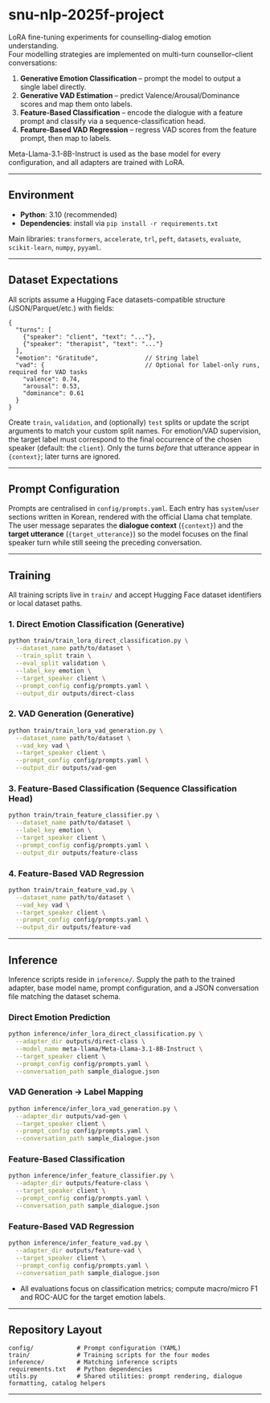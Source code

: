 # snu-nlp-2025f-project

LoRA fine-tuning experiments for counselling-dialog emotion understanding.  
Four modelling strategies are implemented on multi-turn counsellor–client conversations:

1. **Generative Emotion Classification** – prompt the model to output a single label directly.  
2. **Generative VAD Estimation** – predict Valence/Arousal/Dominance scores and map them onto labels.  
3. **Feature-Based Classification** – encode the dialogue with a feature prompt and classify via a sequence-classification head.  
4. **Feature-Based VAD Regression** – regress VAD scores from the feature prompt, then map to labels.

Meta-Llama-3.1-8B-Instruct is used as the base model for every configuration, and all adapters are trained with LoRA.

---

## Environment

- **Python**: 3.10 (recommended)  
- **Dependencies**: install via `pip install -r requirements.txt`

Main libraries: `transformers`, `accelerate`, `trl`, `peft`, `datasets`, `evaluate`, `scikit-learn`, `numpy`, `pyyaml`.

---

## Dataset Expectations

All scripts assume a Hugging Face datasets-compatible structure (JSON/Parquet/etc.) with fields:

```jsonc
{
  "turns": [
    {"speaker": "client", "text": "..."},
    {"speaker": "therapist", "text": "..."}
  ],
  "emotion": "Gratitude",             // String label
  "vad": {                            // Optional for label-only runs, required for VAD tasks
    "valence": 0.74,
    "arousal": 0.53,
    "dominance": 0.61
  }
}
```

Create `train`, `validation`, and (optionally) `test` splits or update the script arguments to match your custom split names.
For emotion/VAD supervision, the target label must correspond to the final occurrence of the chosen speaker (default: the `client`). Only the turns *before* that utterance appear in `{context}`; later turns are ignored.

---

## Prompt Configuration

Prompts are centralised in `config/prompts.yaml`. Each entry has `system`/`user` sections written in Korean, rendered with the official Llama chat template. The user message separates the **dialogue context** (`{context}`) and the **target utterance** (`{target_utterance}`) so the model focuses on the final speaker turn while still seeing the preceding conversation.

---

## Training

All training scripts live in `train/` and accept Hugging Face dataset identifiers or local dataset paths.

### 1. Direct Emotion Classification (Generative)
```bash
python train/train_lora_direct_classification.py \
  --dataset_name path/to/dataset \
  --train_split train \
  --eval_split validation \
  --label_key emotion \
  --target_speaker client \
  --prompt_config config/prompts.yaml \
  --output_dir outputs/direct-class
```

### 2. VAD Generation (Generative)
```bash
python train/train_lora_vad_generation.py \
  --dataset_name path/to/dataset \
  --vad_key vad \
  --target_speaker client \
  --prompt_config config/prompts.yaml \
  --output_dir outputs/vad-gen
```

### 3. Feature-Based Classification (Sequence Classification Head)
```bash
python train/train_feature_classifier.py \
  --dataset_name path/to/dataset \
  --label_key emotion \
  --target_speaker client \
  --prompt_config config/prompts.yaml \
  --output_dir outputs/feature-class
```

### 4. Feature-Based VAD Regression
```bash
python train/train_feature_vad.py \
  --dataset_name path/to/dataset \
  --vad_key vad \
  --target_speaker client \
  --prompt_config config/prompts.yaml \
  --output_dir outputs/feature-vad
```

---

## Inference

Inference scripts reside in `inference/`. Supply the path to the trained adapter, base model name, prompt configuration, and a JSON conversation file matching the dataset schema.

### Direct Emotion Prediction
```bash
python inference/infer_lora_direct_classification.py \
  --adapter_dir outputs/direct-class \
  --model_name meta-llama/Meta-Llama-3.1-8B-Instruct \
  --target_speaker client \
  --prompt_config config/prompts.yaml \
  --conversation_path sample_dialogue.json
```

### VAD Generation → Label Mapping
```bash
python inference/infer_lora_vad_generation.py \
  --adapter_dir outputs/vad-gen \
  --target_speaker client \
  --prompt_config config/prompts.yaml \
  --conversation_path sample_dialogue.json
```

### Feature-Based Classification
```bash
python inference/infer_feature_classifier.py \
  --adapter_dir outputs/feature-class \
  --target_speaker client \
  --prompt_config config/prompts.yaml \
  --conversation_path sample_dialogue.json
```

### Feature-Based VAD Regression
```bash
python inference/infer_feature_vad.py \
  --adapter_dir outputs/feature-vad \
  --target_speaker client \
  --prompt_config config/prompts.yaml \
  --conversation_path sample_dialogue.json
```

- All evaluations focus on classification metrics; compute macro/micro F1 and ROC-AUC for the target emotion labels.

---

## Repository Layout

```
config/            # Prompt configuration (YAML)
train/             # Training scripts for the four modes
inference/         # Matching inference scripts
requirements.txt   # Python dependencies
utils.py           # Shared utilities: prompt rendering, dialogue formatting, catalog helpers
```

---
